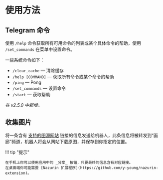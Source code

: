 # 使用方法

## Telegram 命令

使用 `/help` 命令获取所有可用命令的列表或某个具体命令的帮助，使用 `/set_commands` 在菜单中设置命令。

一些系统命令如下：

- `/clear_cache` — 清除缓存
- `/help [COMMAND]` — 获取所有命令或某个命令的帮助
- `/ping` — Pong
- `/set_commands` — 设置命令
- `/start` — 获取帮助

_在 v2.5.0 中新增。_

## 收集图片

将一条含有 [支持的图源网站](../site/index.zh.md) 链接的信息发送给机器人，此条信息将被转发到“画廊”频道，机器人将会从网站下载原图，并保存到你指定的位置。

!!! tip "提示"

    在手机上你可以使用应用中的 _分享_ 按钮，只要最终的信息含有对应链接。
    在桌面端你可能需要 [Nazurin 扩展程序](https://github.com/y-young/nazurin-extension)。
